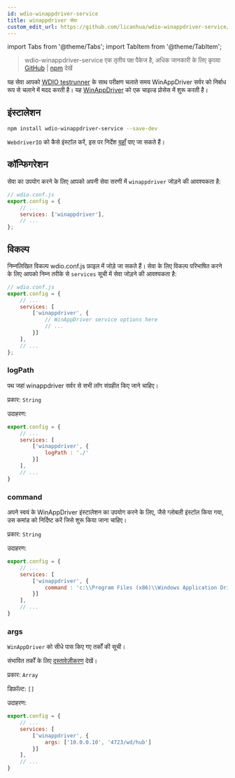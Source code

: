 ```yaml
---
id: wdio-winappdriver-service
title: winappdriver सेवा
custom_edit_url: https://github.com/licanhua/wdio-winappdriver-service/edit/main/README.md
---
```


import Tabs from '@theme/Tabs';
import TabItem from '@theme/TabItem';

> wdio-winappdriver-service एक तृतीय पक्ष पैकेज है, अधिक जानकारी के लिए कृपया [GitHub](https://github.com/licanhua/wdio-winappdriver-service) | [npm](https://www.npmjs.com/package/wdio-winappdriver-service) देखें

यह सेवा आपको [WDIO testrunner](https://webdriver.io/guide/testrunner/gettingstarted.html) के साथ परीक्षण चलाते समय WinAppDriver सर्वर को निर्बाध रूप से चलाने में मदद करती है। यह [WinAppDriver](https://github.com/Microsoft/WinAppDriver) को एक चाइल्ड प्रोसेस में शुरू करती है।

## इंस्टालेशन

```bash
npm install wdio-winappdriver-service --save-dev
```

`WebdriverIO` को कैसे इंस्टॉल करें, इस पर निर्देश [यहाँ](https://webdriver.io/docs/gettingstarted.html) पाए जा सकते हैं।

## कॉन्फिगरेशन

सेवा का उपयोग करने के लिए आपको अपनी सेवा सरणी में `winappdriver` जोड़ने की आवश्यकता है:

```js
// wdio.conf.js
export.config = {
    // ...
    services: ['winappdriver'],
    // ...
};
```

## विकल्प

निम्नलिखित विकल्प wdio.conf.js फ़ाइल में जोड़े जा सकते हैं। सेवा के लिए विकल्प परिभाषित करने के लिए आपको निम्न तरीके से `services` सूची में सेवा जोड़ने की आवश्यकता है:

```js
// wdio.conf.js
export.config = {
    // ...
    services: [
        ['winappdriver', {
            // WinAppDriver service options here
            // ...
        }]
    ],
    // ...
};
```

### logPath

पथ जहां winappdriver सर्वर से सभी लॉग संग्रहीत किए जाने चाहिए।

प्रकार: `String`

उदाहरण:

```js
export.config = {
    // ...
    services: [
        ['winappdriver', {
            logPath : './'
        }]
    ],
    // ...
}
```

### command

अपने स्वयं के WinAppDriver इंस्टालेशन का उपयोग करने के लिए, जैसे ग्लोबली इंस्टॉल किया गया, उस कमांड को निर्दिष्ट करें जिसे शुरू किया जाना चाहिए।

प्रकार: `String`

उदाहरण:

```js
export.config = {
    // ...
    services: [
        ['winappdriver', {
            command : 'c:\\Program Files (x86)\\Windows Application Driver\\WinAppDriver.exe'
        }]
    ],
    // ...
}
```

### args

`WinAppDriver` को सीधे पास किए गए तर्कों की सूची।

संभावित तर्कों के लिए [दस्तावेज़ीकरण](https://github.com/Microsoft/WinAppDriver) देखें।

प्रकार: `Array`

डिफ़ॉल्ट: `[]`

उदाहरण:

```js
export.config = {
    // ...
    services: [
        ['winappdriver', {
            args: ['10.0.0.10', '4723/wd/hub']
        }]
    ],
    // ...
}
```